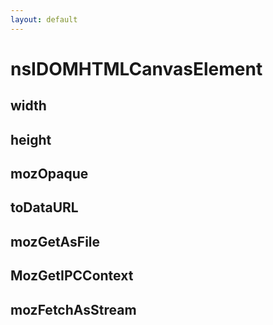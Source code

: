 ```yaml
---
layout: default
---
```


# nsIDOMHTMLCanvasElement #

## width ##

## height ##

## mozOpaque ##

## toDataURL ##

## mozGetAsFile ##

## MozGetIPCContext ##

## mozFetchAsStream ##
